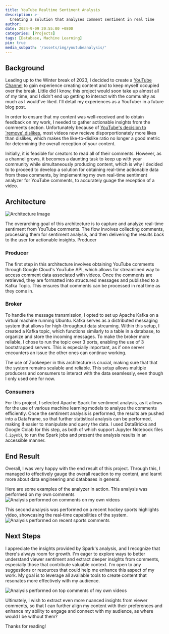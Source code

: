 ```yaml
---
title: YouTube Realtime Sentiment Analysis
description: >-
  Creating a solution that analyses comment sentiment in real time
author: 
date: 2024-9-09 20:55:00 +0800
categories: [Projects]
tags: [Database, Machine Learning]
pin: true
media_subpath: '/assets/img/youtubeanalysis/'
---
```


## Background

Leading up to the Winter break of 2023, I decided to create a [YouTube Channel](https://www.youtube.com/@halcyK) to gain experience creating content and to keep myself occupied over the break. Little did I know, this project would soon take up almost all of my time, and I didn't end up getting to interact with the community as much as I would've liked. I'll detail my experiences as a YouTuber in a future blog post.

In order to ensure that my content was well-received and to obtain feedback on my work, I needed to gather actionable insights from the comments section. Unfortunately because of [YouTube's decision to 'remove' dislikes](https://blog.youtube/news-and-events/update-to-youtube/), most videos now recieve disporportionately more likes than dislikes, which makes the like-to-dislike ratio no longer a good metric for determining the overall reception of your content.

Initially, it is feasible for creators to read all of their comments. However, as a channel grows, it becomes a daunting task to keep up with your community while simultaneously producing content, which is why I decided to to proceed to develop a solution for obtaining real-time actionable data from these comments, by implementing my own real-time sentiment analyzer for YouTube comments, to accurately guage the reception of a video.

## Architecture

![Architecture Image](youtube_analysis_architecture.png)

The overarching goal of this architecture is to capture and analyze real-time sentiment from YouTube comments. The flow involves collecting comments, processing them for sentiment analysis, and then delivering the results back to the user for actionable insights.
Producer

### Producer

The first step in this architecture involves obtaining YouTube comments through Google Cloud's YouTube API, which allows for streamlined way to access comment data associated with videos. Once the comments are retrieved, they are formatted into structured messages and published to a Kafka Topic. This ensures that comments can be processed in real time as they come in. 

### Broker

To handle the message transmission, I opted to set up Apache Kafka on a virtual machine running Ubuntu. Kafka serves as a distributed messaging system that allows for high-throughput data streaming. Within this setup, I created a Kafka topic, which functions similarly to a table in a database, to organize and store the incoming messages. To make the broker more reliable, I chose to run the topic over 3 ports, enabling the use of 3 bootstrapped servers. This is especially important, as if one server encounters an issue the other ones can continue working.

The use of Zookeeper in this architecture is crucial, making sure that that the system remains scalable and reliable. This setup allows multiple producers and consumers to interact with the data seamlessly, even though I only used one for now.

### Consumers

For this project, I selected Apache Spark for sentiment analysis, as it allows for the use of various machine learning models to analyze the comments efficiently. Once the sentiment analysis is performed, the results are pushed into a DataFrame, so that further statistical analysis can be performed, making it easier to manipulate and query the data. I used DataBricks and Google Colab for this step, as both of which support Jupyter Notebook files (`.ipynb`), to run the Spark jobs and present the analysis results in an accessible manner.

## End Result

Overall, I was very happy with the end result of this project. Through this, I managed to effectively gauge the overall reaction to my content, and learnt more about data engineering and databases in general. 

Here are some examples of the analyzer in action. This analysis was performed on my own comments
![Analysis performed on comments on my own videos](mycomments.png)

This second analysis was performed on a recent hockey sports highlights video, showcasing the real-time capabilities of the system.
![Analysis performed on recent sports comments](sportscomments.png)

## Next Steps

I appreciate the insights provided by Spark's analysis, and I recognize that there's always room for growth. I'm eager to explore ways to better understand viewer sentiment and extract deeper insights from comments, especially those that contribute valuable context. I'm open to any suggestions or resources that could help me enhance this aspect of my work. My goal is to leverage all available tools to create content that resonates more effectively with my audience.

![Analysis performed on top comments of my own videos](mycomments2.png)

Ultimately, I wish to extract even more nuanced insights from viewer comments, so that I can further align my content with their preferences and  enhance my ability to engage and connect with my audience, as where would I be without them?

Thanks for reading!
